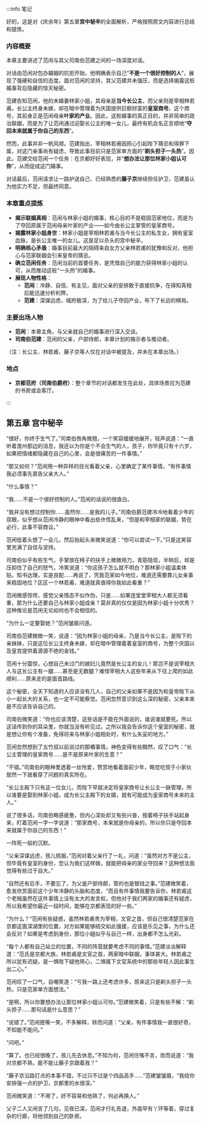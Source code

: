 :::info 笔记

好的，这是对《庆余年》第五章**宫中秘辛**的全面解析，严格按照原文内容进行总结和提炼。

### 内容概要

本章主要讲述了范闲与其父司南伯范建之间的一场深度对话。

对话由范闲对包办婚姻的抗拒开始，他明确表示自己“**不是一个很好控制的人**”，展现了强硬和自信的态度。面对范闲的坚持，其父范建并未强压，而是选择揭露这桩婚事背后隐藏的惊天秘密。

范建告知范闲，他的未婚妻林家小姐，其母亲是**当今长公主**，而父亲则是宰相林若甫。长公主终身未嫁，却在暗中管理着为庆国提供巨额财富的**皇室商号**。这个商号，其前身正是范闲母亲**叶家的产业**。因此，这桩婚事的真正目的，并非简单的政治联姻，而是为了让范闲通过迎娶长公主的唯一女儿，最终有机会名正言顺地“**夺回本来就属于你自己的东西**”。

然而，此事并非一帆风顺。范建指出，宰相林若甫因担心引起陛下猜忌和得罪下属，对这门亲事尚有疑虑，导致此事目前只是范家单方面的“**剃头担子一头热**”。因此，范建交给范闲一个任务：在京都好好表现，并“**想办法让那位林家小姐认可你**”，从而促成这门婚事。

对话最后，范闲请求让一路护送自己、已经熟悉的**藤子京**继续担任护卫，范建虽认为他实力不足，但最终同意。

### 本章重点提炼

*   **揭示联姻真相**：范闲与林家小姐的婚事，核心目的不是稳固范家地位，而是为了夺回原属于范闲母亲叶家的产业——如今由长公主掌管的皇家商号。
*   **揭露林家小姐身世**：林家小姐是宰相林若甫与当今长公主的私生女，拥有皇室血脉，是长公主唯一的女儿。这是足以杀头的宫中秘辛。
*   **明确核心矛盾**：婚事目前最大的阻碍来自女方父亲林若甫的犹豫和反对，他担心与范家联姻会引来皇帝的猜忌。
*   **确立范闲任务**：范闲当前的首要任务，是凭借自己的能力获得林家小姐的认可，从而推动这桩“一头热”的婚事。
*   **展现人物性格**：
    *   **范闲**：冷静、自信、有主见，面对父亲的安排敢于直接抗争，在得知真相后能迅速分析利弊。
    *   **范建**：深谋远虑，城府极深，为了给儿子夺回产业，布下了长远的棋局。

### 主要出场人物

*   **范闲**：本章主角，与父亲就自己的婚事进行深入交谈。
*   **司南伯范建**：范闲的父亲，户部侍郎，本章计划的揭示者与推动者。

（注：长公主、林若甫、藤子京等人仅在对话中被提及，并未在本章出场。）

### 地点

*   **京都范府（司南伯爵府）**：整个章节的对话都发生在此处，具体场景应为范建的书房或会客厅。

:::

## 第五章 **宫中秘辛**

“很好，你终于生气了。”司南伯唇角微翘，一个笑容缓缓地展开，轻声说道：“一直听着澹州那边的消息，我还以为你是个不会生气的人，孩子，你毕竟只有十六岁，如果把情绪都隐藏在自己的心里，会是很痛苦的一件事情。”

“那又如何？”范闲用一种异样的目光看着父亲，心里确定了某件事情，“有件事情我必须事先禀告父亲大人。”

“什么事情？”

“我……不是一个很好控制的人。”范闲的话说的很直白。

“我并没有想过控制你……虽然你……是我的儿子。”司南伯爵范建冷冷地看着少年的双眼，似乎想从范闲冷静的眼神中看出些许慌乱来，“但是和宰相家的联姻，势在必行，此事不容商议。”

范闲低着头想了一会儿，然后抬起头来微笑说道：“你可以尝试一下。”只是这笑容里充满了自信与坚持。

司南伯似乎有些生气，手掌放在椅子的扶手上微微用力，青筋隐现，半晌后，却是压抑住了自己的怒气，冷笑说道：“你这孩子怎么就不明白？那林家小姐温柔体贴，知书达理，实是良配……再说了，凭我范家如今地位，难道还需要靠儿女亲事来稳固地位？区区一个林若甫，难道就真值得你我如此看重？”

范闲微感惊愕，感觉父亲情态不似作伪，只是……如果连堂堂宰相大人都无须看重，那为什么还要自己与林家小姐成亲？莫非真的仅仅是因为林家小姐十分优秀？这种推论是范闲无论如何也不会相信的。

“为什么一定要娶她？”范闲皱眉问道。

司南伯范建微微一笑，说道：“因为林家小姐的母亲，乃是当今长公主，是陛下的亲妹妹，只是这位长公主终身未嫁，却在暗中管理着着皇室的商号，为整个庆国以及皇宫提供着源源不绝的金钱。”

范闲十分震惊，心想自己未过门的媳妇儿竟然是长公主的女儿！那岂不是说宰相大人与这长公主有一腿……甚至是无数腿？难怪宰相大人这些年来从下往上爬的如此顺利……原来走的是面首路线。

这个秘密，全天下知道的人应该没有几人，自己的父亲如果不是因为和皇帝陛下从小一起长大的关系，也一定不可能察觉。范闲忽然意识到这么深的秘密，父亲本来是不应该告诉自己的。

司南伯微笑道：“你也应该清楚，这些话是不能在外面说的，谁说谁就要死。所以这话传到你的耳朵里，你就当没有听见过。之所以我会告诉你这个皇室的秘密，就是想让你有个准备，免得将来与林家小姐相处时，有什么失妥的地方。”

范闲忽然想到了五竹叔以前说过的那樁事情，神色变得有些黯然，叹了口气：“长公主管理的皇家商号……是不是原来叶家的生意？”

“不错。”司南伯的眼神里透着一丝怜爱，赞赏地看着面前少年，略觉吃惊于小家伙居然一下就看穿了问题的真实所在。

“长公主殿下只有这一位女儿，而陛下早就决定将皇家商号让长公主一脉管理，所以谁要是娶到林家小姐，成为长公主殿下的女婿，就有可能成为皇家商号未来的主人。”

说了很多话，司南伯略感疲惫，但内心深处却又有些兴奋，按着椅子扶手站起身来，盯着范闲一字一字说道：“那家商号，本来就是你母亲的，所以你只是夺回本来就属于你自己的东西！”

一阵死一般的沉默。

“父亲深谋远虑，孩儿佩服。”范闲对着父亲行了一礼，问道：“虽然对方不是公主，但毕竟有皇室的身份，您认为我们这样做，就能把母亲的家业夺回来？这种想法我觉得有些过于自大。”

“自然还有后手，不要忘了，为父是户部侍郎，管的也是银钱之事。”范建微笑着，愈发欣赏面前这个少年冷静的头脑和态度，“而且有件事情我要告诉你，林若甫这个老贼虽然在这件事情上没有太大的发言权，但他对于我们两家的婚事还有疑虑，所以我希望你最近一段时间，能够在京都表现的好一些。”

“为什么？”范闲有些疑惑，虽然林若甫贵为宰相，文官之首，但自己很清楚范家在京都这面深湖里的位置，对方如果能够结交如此强援，应该是乐见之事，为什么还会反对？如果是考虑到身份，那位小姐似乎与自己一样，出身都不怎么光彩。

“每个人都有自己站立的位置，不同的阵营就要考虑不同的事情。”范建淡淡解释道：“范氏是京都大族，林若甫是文官之首，两家暗中联姻，事体甚大。林若甫之所以犹有迟疑，是一惧陛下疑他用心，二惧属下文官系统中的那些年轻人因此事生出二心。”

范闲叹了一口气，自嘲笑道：“亏我一路上还考虑许多，原来这只是剃头担子一头热，只是范家单方面想法。”

“是啊，所以你要想办法让那位林家小姐认可你。”范建微笑着，只是有些不解：“剃头担子……那句话是什么意思？”

“说错了。”范闲抿嘴一笑，不多解释，转而问道：“父亲，有件事情我一直很好奇，不知能不能问。”

“问吧。”

“算了。也已经很晚了，孩儿先去休息。”不知为何，范闲住嘴不言，改而说道：“我对京都不熟，能不能让藤子京跟着我？”

“藤子京沿路打点的本事不错，不过只不过是个四品高手……”范建皱皱眉，“我给你安排强一点的护卫，京都里的水很深。”

范闲微笑道：“不用了，好不容易和他熟了，何必再换人。”

父子二人又闲言了几句，见夜已深，范闲才行礼告退，外面早有丫环等着，穿过复杂的行廊，将他领到自己的卧房。

